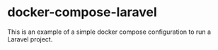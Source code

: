 # docker-compose-laravel
This is an example of a simple docker compose configuration to run a Laravel project.
